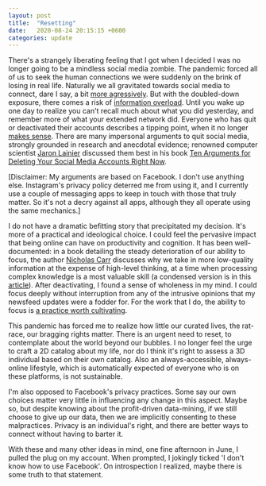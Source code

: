 ```yaml
---
layout: post
title:  "Resetting"
date:   2020-08-24 20:15:15 +0600
categories: update
---
```


There's a strangely liberating feeling that I got when I decided I was no 
longer going to be a mindless social media zombie. The pandemic forced all of us to 
seek the human connections we were suddenly on the brink of losing in real life. Naturally 
we all gravitated towards social media to connect, dare I say, a bit [more agressively](https://www.psychologytoday.com/intl/blog/norms-matter/202004/social-media-in-pandemic-the-good-news-and-the-bad-news). But with the doubled-down exposure, there comes a risk of [information overload](https://www.irishtimes.com/news/education/social-media-overload-linked-to-fatigue-1.4191997). Until you wake up one day to realize you can't recall much about what you did yesterday, and remember more of what your extended network did. Everyone who has quit or deactivated their accounts describes a tipping point, when it no longer [makes sense](https://www.calnewport.com/blog/2020/05/20/let-go-to-grow-on-a-bloggers-decision-to-trade-social-media-for-a-quieter-life/). There are many impersonal arguments to quit social media, strongly grounded in research and anecdotal evidence; renowned computer scientist [Jaron Lainier](www.jaronlanier.com) discussed them best in his book [Ten Arguments for Deleting Your Social Media Accounts Right Now](http://www.jaronlanier.com/tenarguments.html).

[Disclaimer: My arguments are based on Facebook. I don't use anything else. Instagram's privacy policy deterred me from using it, and I currently use a couple of messaging apps to keep in touch with those that truly matter. So it's not a decry against all apps, although they all operate using the same mechanics.]

I do not have a dramatic befitting story that precipitated my decision. It's more of a practical and ideological choice. I could feel the pervasive impact that being online can have on productivity and cognition. It has been well-documented: in a book detailing the steady deterioration of our ability to focus, the author [Nicholas Carr](https://www.amazon.com/Shallows-What-Internet-Doing-Brains/dp/0393357821/?ascsubtag=[]vx[e]21072194[t]w[d]D) discusses why we take in more low-quality information at the expense of high-level thinking, at a time when processing complex knowledge is a most valuable skill (a condensed version is in this [article](https://www.vox.com/podcasts/2020/7/1/21308153/the-ezra-klein-show-the-shallows-twitter-facebook-attention-deep-reading-thinking)). After deactivating, I found a sense of wholeness in my mind. I could focus deeply without interruption from any of the intrusive opinions that my newsfeed updates were a fodder for. For the work that I do, the ability to focus is [a practice worth cultivating](https://www.calnewport.com/books/deep-work/).

This pandemic has forced me to realize how little our curated lives, the rat-race, our bragging rights matter. There is an urgent need to reset, to contemplate about the world beyond our bubbles. I no longer feel the urge to craft a 2D catalog about my life, nor do I think it's right to assess a 3D individual based on their own catalog. Also an always-accessible, always-online lifestyle, which is automatically expected of everyone who is on these platforms, is not sustainable. 

I'm also opposed to Facebook's privacy practices. Some say our own choices matter very little in influencing any change in this aspect. Maybe so, but despite knowing about the profit-driven data-mining, if we still choose to give up our data, then we are implicitly consenting to these malpractices. Privacy is an individual's right, and there are better ways to connect without having to barter it.

With these and many other ideas in mind, one fine afternoon in June, I pulled the plug on my account. When prompted, I jokingly ticked 'I don't know how to use Facebook'. On introspection I realized, maybe there is some truth to that statement. 


